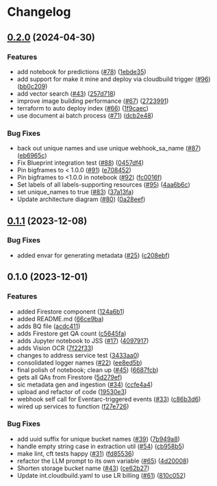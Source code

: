 # Changelog

## [0.2.0](https://github.com/GoogleCloudPlatform/terraform-genai-knowledge-base/compare/v0.1.1...v0.2.0) (2024-04-30)


### Features

* add notebook for predictions ([#78](https://github.com/GoogleCloudPlatform/terraform-genai-knowledge-base/issues/78)) ([1ebde35](https://github.com/GoogleCloudPlatform/terraform-genai-knowledge-base/commit/1ebde35e8802f243e36d483f6304cd704f5de703))
* add support for make it mine and deploy via cloudbuild trigger ([#96](https://github.com/GoogleCloudPlatform/terraform-genai-knowledge-base/issues/96)) ([bb0c209](https://github.com/GoogleCloudPlatform/terraform-genai-knowledge-base/commit/bb0c209e14a04b2c595e512ae369043ec230a38e))
* add vector search ([#43](https://github.com/GoogleCloudPlatform/terraform-genai-knowledge-base/issues/43)) ([257d718](https://github.com/GoogleCloudPlatform/terraform-genai-knowledge-base/commit/257d71817a22a4f3090de1f9dc4b92cd545b4f6d))
* improve image building performance ([#67](https://github.com/GoogleCloudPlatform/terraform-genai-knowledge-base/issues/67)) ([2723991](https://github.com/GoogleCloudPlatform/terraform-genai-knowledge-base/commit/2723991fce72604bc1d53a834b4a82ed3e99424c))
* terraform to auto deploy index ([#66](https://github.com/GoogleCloudPlatform/terraform-genai-knowledge-base/issues/66)) ([1f9caec](https://github.com/GoogleCloudPlatform/terraform-genai-knowledge-base/commit/1f9caecaf33448f3083cef3896f22225b3d39fb9))
* use document ai batch process ([#71](https://github.com/GoogleCloudPlatform/terraform-genai-knowledge-base/issues/71)) ([dcb2e48](https://github.com/GoogleCloudPlatform/terraform-genai-knowledge-base/commit/dcb2e48acf8915a85e868c454ba10af44eb00dd4))


### Bug Fixes

* back out unique names and use unique webhook_sa_name ([#87](https://github.com/GoogleCloudPlatform/terraform-genai-knowledge-base/issues/87)) ([eb6965c](https://github.com/GoogleCloudPlatform/terraform-genai-knowledge-base/commit/eb6965cec703528859fe503141308cb94a89ab7d))
* Fix Blueprint integration test ([#88](https://github.com/GoogleCloudPlatform/terraform-genai-knowledge-base/issues/88)) ([0457df4](https://github.com/GoogleCloudPlatform/terraform-genai-knowledge-base/commit/0457df4e39f9f83363cda303327b6f666045debf))
* Pin bigframes to &lt; 1.0.0 ([#91](https://github.com/GoogleCloudPlatform/terraform-genai-knowledge-base/issues/91)) ([e708452](https://github.com/GoogleCloudPlatform/terraform-genai-knowledge-base/commit/e708452c6fa6d1150d7041ad5f08a989f3ef607f))
* Pin bigframes to &lt;1.0.0 in notebook ([#92](https://github.com/GoogleCloudPlatform/terraform-genai-knowledge-base/issues/92)) ([fc0016f](https://github.com/GoogleCloudPlatform/terraform-genai-knowledge-base/commit/fc0016f30229f7631932c9823e9ad38aee932ea3))
* Set labels of all labels-supporting resources ([#95](https://github.com/GoogleCloudPlatform/terraform-genai-knowledge-base/issues/95)) ([4aa6b6c](https://github.com/GoogleCloudPlatform/terraform-genai-knowledge-base/commit/4aa6b6c64687d614febd8150a0664f24e35ae055))
* set unique_names to true ([#83](https://github.com/GoogleCloudPlatform/terraform-genai-knowledge-base/issues/83)) ([37a13fa](https://github.com/GoogleCloudPlatform/terraform-genai-knowledge-base/commit/37a13fa95d2d944ddad26c80ed0923620cc70699))
* Update architecture diagram ([#80](https://github.com/GoogleCloudPlatform/terraform-genai-knowledge-base/issues/80)) ([0a28eef](https://github.com/GoogleCloudPlatform/terraform-genai-knowledge-base/commit/0a28eef03e6bf7c6c6ec6727d10fc98a0a4359a6))

## [0.1.1](https://github.com/GoogleCloudPlatform/terraform-genai-knowledge-base/compare/v0.1.0...v0.1.1) (2023-12-08)


### Bug Fixes

* added envar for generating metadata ([#25](https://github.com/GoogleCloudPlatform/terraform-genai-knowledge-base/issues/25)) ([c208ebf](https://github.com/GoogleCloudPlatform/terraform-genai-knowledge-base/commit/c208ebf3fd8f96504c8f84f1415fef7a375aba8a))

## 0.1.0 (2023-12-01)


### Features

* added Firestore component ([124a6b1](https://github.com/GoogleCloudPlatform/terraform-genai-knowledge-base/commit/124a6b1df20d193bd1877930f18353ac9e2350d1))
* added README.md ([66ce9ba](https://github.com/GoogleCloudPlatform/terraform-genai-knowledge-base/commit/66ce9ba5457b6278981fe0f5adda865b44e9d93c))
* adds BQ file ([acdc411](https://github.com/GoogleCloudPlatform/terraform-genai-knowledge-base/commit/acdc411c5424cd4e06217db84dcf863dd7b23ec2))
* adds Firestore get QA count ([c5645fa](https://github.com/GoogleCloudPlatform/terraform-genai-knowledge-base/commit/c5645fa3b5a2c2e3e001d1e1cfe8e0044acd8add))
* adds Jupyter notebook to JSS ([#17](https://github.com/GoogleCloudPlatform/terraform-genai-knowledge-base/issues/17)) ([4097917](https://github.com/GoogleCloudPlatform/terraform-genai-knowledge-base/commit/4097917807c6d24d37386c8376078791310486e2))
* adds Vision OCR ([7f22f33](https://github.com/GoogleCloudPlatform/terraform-genai-knowledge-base/commit/7f22f33c3ec4d853f53d99bb7ca048f829fb3a49))
* changes to address service test ([3433aa0](https://github.com/GoogleCloudPlatform/terraform-genai-knowledge-base/commit/3433aa0cbec9c0d3f610c23d3d8d64d179517e76))
* consolidated logger names ([#22](https://github.com/GoogleCloudPlatform/terraform-genai-knowledge-base/issues/22)) ([ee8ed5b](https://github.com/GoogleCloudPlatform/terraform-genai-knowledge-base/commit/ee8ed5b5b0ac4a0389bbb1cf97b3756bbfdb2897))
* final polish of notebook; clean up ([#45](https://github.com/GoogleCloudPlatform/terraform-genai-knowledge-base/issues/45)) ([6687fcb](https://github.com/GoogleCloudPlatform/terraform-genai-knowledge-base/commit/6687fcbf212f0e6b400118ac3c24a468a54c43e2))
* gets all QAs from Firestore ([5d279ef](https://github.com/GoogleCloudPlatform/terraform-genai-knowledge-base/commit/5d279ef1bb76b44a6d22dbdd505036e72e59d00b))
* sic metadata gen and ingestion ([#34](https://github.com/GoogleCloudPlatform/terraform-genai-knowledge-base/issues/34)) ([ccfe4a4](https://github.com/GoogleCloudPlatform/terraform-genai-knowledge-base/commit/ccfe4a4b330fd76b22a0f16aa8694d3540c0f341))
* upload and refactor of code ([19530e3](https://github.com/GoogleCloudPlatform/terraform-genai-knowledge-base/commit/19530e3e4875e66a8511e257fe92d826a5de6a45))
* webhook self call for Eventarc-triggered events ([#33](https://github.com/GoogleCloudPlatform/terraform-genai-knowledge-base/issues/33)) ([c86b3d6](https://github.com/GoogleCloudPlatform/terraform-genai-knowledge-base/commit/c86b3d6505ac06fe1b0bfb99d91b7593f3caa39f))
* wired up services to function ([f27e726](https://github.com/GoogleCloudPlatform/terraform-genai-knowledge-base/commit/f27e726dc657b6f1bf43b430c6190628f890b7e8))


### Bug Fixes

* add uuid suffix for unique bucket names ([#39](https://github.com/GoogleCloudPlatform/terraform-genai-knowledge-base/issues/39)) ([7b949a8](https://github.com/GoogleCloudPlatform/terraform-genai-knowledge-base/commit/7b949a8b04bc60b3eff624e6d9726e364317a54e))
* handle empty string case in extraction util ([#54](https://github.com/GoogleCloudPlatform/terraform-genai-knowledge-base/issues/54)) ([cb958b5](https://github.com/GoogleCloudPlatform/terraform-genai-knowledge-base/commit/cb958b5d86ba480d92d49ceb01695fb9f29f9bfc))
* make lint, cft tests happy ([#31](https://github.com/GoogleCloudPlatform/terraform-genai-knowledge-base/issues/31)) ([fd85536](https://github.com/GoogleCloudPlatform/terraform-genai-knowledge-base/commit/fd85536596fee6ae537e21893abd9364a2526033))
* refactor the LLM prompt to its own variable ([#65](https://github.com/GoogleCloudPlatform/terraform-genai-knowledge-base/issues/65)) ([4d20008](https://github.com/GoogleCloudPlatform/terraform-genai-knowledge-base/commit/4d200088bfea58af0fbfb769bfbfd360bf1c5fc3))
* Shorten storage bucket name ([#43](https://github.com/GoogleCloudPlatform/terraform-genai-knowledge-base/issues/43)) ([ce62b27](https://github.com/GoogleCloudPlatform/terraform-genai-knowledge-base/commit/ce62b276a840b56347bb4e119c3e8fda5ea31ec3))
* Update int.cloudbuild.yaml to use LR billing ([#61](https://github.com/GoogleCloudPlatform/terraform-genai-knowledge-base/issues/61)) ([810c052](https://github.com/GoogleCloudPlatform/terraform-genai-knowledge-base/commit/810c05202f35420616614cef57d7472151918750))
